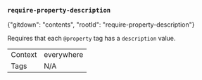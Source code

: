 ### `require-property-description`

{"gitdown": "contents", "rootId": "require-property-description"}

Requires that each `@property` tag has a `description` value.

|||
|---|---|
|Context|everywhere|
|Tags|N/A|

<!-- assertions requirePropertyDescription -->

